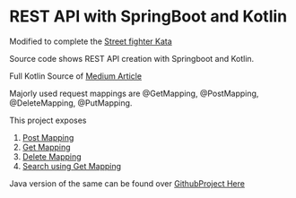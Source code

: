 # REST API with SpringBoot and Kotlin

Modified to complete the [Street fighter Kata](https://www.codewars.com/kata/58583922c1d5b415b00000ff/train/java)

Source code shows REST API creation with Springboot and Kotlin.

Full Kotlin Source of [Medium Article](https://medium.com/@sreeharikv112/rest-api-with-springboot-kotlin-java-f01216fd25a1)

Majorly used request mappings are @GetMapping, @PostMapping, @DeleteMapping, @PutMapping.

This project exposes

1. [Post Mapping](https://docs.spring.io/spring/docs/current/javadoc-api/org/springframework/web/bind/annotation/RequestMapping.html)
2. [Get Mapping](https://docs.spring.io/spring/docs/current/javadoc-api/org/springframework/web/bind/annotation/RequestMapping.html)
3. [Delete Mapping](https://docs.spring.io/spring/docs/current/javadoc-api/org/springframework/web/bind/annotation/RequestMapping.html)
4. [Search using Get Mapping](https://docs.spring.io/spring/docs/current/javadoc-api/org/springframework/web/bind/annotation/RequestMapping.html)

Java version of the same can be found over [GithubProject Here](https://github.com/sreeharikv112/RestAPISpringBoot)


